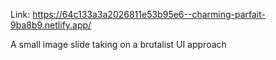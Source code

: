 Link: https://64c133a3a2026811e53b95e6--charming-parfait-9ba8b9.netlify.app/

A small image slide taking on a brutalist UI approach
